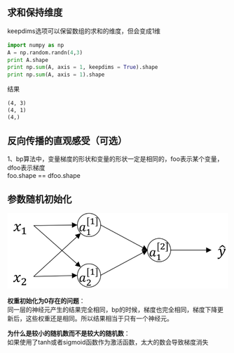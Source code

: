 
## 求和保持维度

keepdims选项可以保留数组的求和的维度，但会变成1维

``` python
import numpy as np
A = np.random.randn(4,3)
print A.shape
print np.sum(A, axis = 1, keepdims = True).shape
print np.sum(A, axis = 1).shape
```
结果
```
(4, 3)
(4, 1)
(4,)
```


## 反向传播的直观感受（可选）

1、bp算法中，变量梯度的形状和变量的形状一定是相同的，foo表示某个变量，dfoo表示梯度  
foo.shape == dfoo.shape

## 参数随机初始化

![p1](images/p1.png)

**权重初始化为0存在的问题**：  
同一层的神经元产生的结果完全相同，bp的时候，梯度也完全相同，梯度下降更新后，这些权重还是相同。所以结果相当于只有一个神经元。

**为什么是较小的随机数而不是较大的随机数**：  
如果使用了tanh或者sigmoid函数作为激活函数，太大的数会导致梯度消失